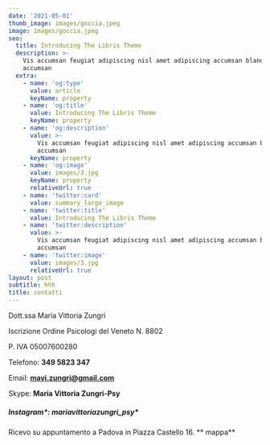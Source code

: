 ```yaml
---
date: '2021-05-01'
thumb_image: images/goccia.jpeg
image: images/goccia.jpeg
seo:
  title: Introducing The Libris Theme
  description: >-
    Vis accumsan feugiat adipiscing nisl amet adipiscing accumsan blandit
    accumsan
  extra:
    - name: 'og:type'
      value: article
      keyName: property
    - name: 'og:title'
      value: Introducing The Libris Theme
      keyName: property
    - name: 'og:description'
      value: >-
        Vis accumsan feugiat adipiscing nisl amet adipiscing accumsan blandit
        accumsan
      keyName: property
    - name: 'og:image'
      value: images/3.jpg
      keyName: property
      relativeUrl: true
    - name: 'twitter:card'
      value: summary_large_image
    - name: 'twitter:title'
      value: Introducing The Libris Theme
    - name: 'twitter:description'
      value: >-
        Vis accumsan feugiat adipiscing nisl amet adipiscing accumsan blandit
        accumsan
    - name: 'twitter:image'
      value: images/3.jpg
      relativeUrl: true
layout: post
subtitle: hhh
title: contatti
---
```

Dott.ssa Maria Vittoria Zungri

Iscrizione Ordine Psicologi del Veneto N. 8802

P. IVA 05007600280

Telefono: **349 5823 347**

Email: **mavi.zungri@gmail.com**

Skype: **Maria Vittoria Zungri-Psy**

##### Instagram\*: **mariavittoriazungri_psy**\*

Ricevo su appuntamento a Padova in Piazza Castello 16.    **    mappa**
